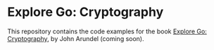 # Explore Go: Cryptography

This repository contains the code examples for the book [Explore Go: Cryptography](https://bitfieldconsulting.com/books/), by John Arundel (coming soon).
